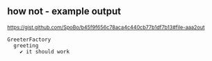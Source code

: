 ##  how not - example output

<small>https://gist.github.com/SpoBo/b45f9f656c78aca4c440cb77b1df7b13#file-aaa2out</small>

```text
GreeterFactory
  greeting
    ✔ it should work
```
